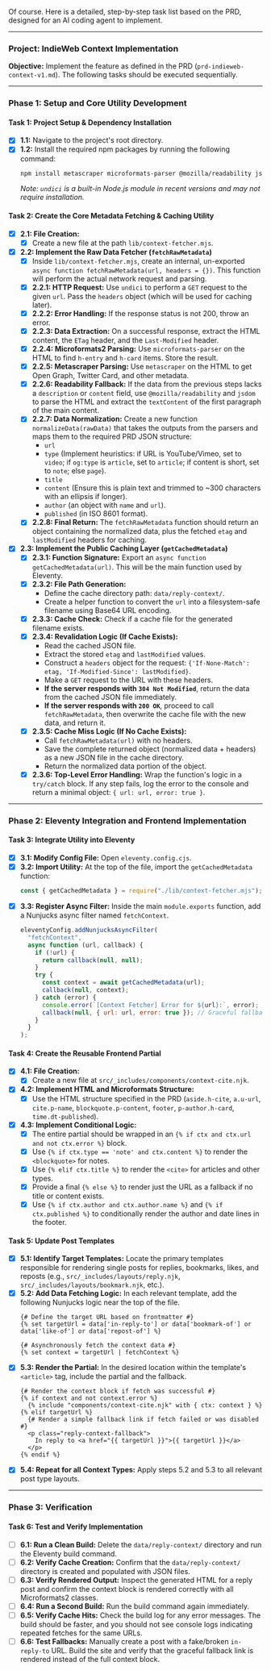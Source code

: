 Of course. Here is a detailed, step-by-step task list based on the PRD, designed for an AI coding agent to implement.

***

### **Project: IndieWeb Context Implementation**

**Objective:** Implement the feature as defined in the PRD (`prd-indieweb-context-v1.md`). The following tasks should be executed sequentially.

---

### **Phase 1: Setup and Core Utility Development**

#### **Task 1: Project Setup & Dependency Installation**
-   [x] **1.1:** Navigate to the project's root directory.
-   [x] **1.2:** Install the required npm packages by running the following command:
    ```bash
    npm install metascraper microformats-parser @mozilla/readability jsdom
    ```
    *Note: `undici` is a built-in Node.js module in recent versions and may not require installation.*

#### **Task 2: Create the Core Metadata Fetching & Caching Utility**
-   [x] **2.1: File Creation:**
    -   [x] Create a new file at the path `lib/context-fetcher.mjs`.

-   [x] **2.2: Implement the Raw Data Fetcher (`fetchRawMetadata`)**
    -   [x] Inside `lib/context-fetcher.mjs`, create an internal, un-exported `async function fetchRawMetadata(url, headers = {})`. This function will perform the actual network request and parsing.
    -   [x] **2.2.1: HTTP Request:** Use `undici` to perform a `GET` request to the given `url`. Pass the `headers` object (which will be used for caching later).
    -   [x] **2.2.2: Error Handling:** If the response status is not 200, throw an error.
    -   [x] **2.2.3: Data Extraction:** On a successful response, extract the HTML content, the `ETag` header, and the `Last-Modified` header.
    -   [x] **2.2.4: Microformats2 Parsing:** Use `microformats-parser` on the HTML to find `h-entry` and `h-card` items. Store the result.
    -   [x] **2.2.5: Metascraper Parsing:** Use `metascraper` on the HTML to get Open Graph, Twitter Card, and other metadata.
    -   [x] **2.2.6: Readability Fallback:** If the data from the previous steps lacks a `description` or `content` field, use `@mozilla/readability` and `jsdom` to parse the HTML and extract the `textContent` of the first paragraph of the main content.
    -   [x] **2.2.7: Data Normalization:** Create a new function `normalizeData(rawData)` that takes the outputs from the parsers and maps them to the required PRD JSON structure:
        -   `url`
        -   `type` (Implement heuristics: if URL is YouTube/Vimeo, set to `video`; if `og:type` is `article`, set to `article`; if content is short, set to `note`; else `page`).
        -   `title`
        -   `content` (Ensure this is plain text and trimmed to ~300 characters with an ellipsis if longer).
        -   `author` (an object with `name` and `url`).
        -   `published` (in ISO 8601 format).
    -   [x] **2.2.8: Final Return:** The `fetchRawMetadata` function should return an object containing the normalized data, plus the fetched `etag` and `lastModified` headers for caching.

-   [x] **2.3: Implement the Public Caching Layer (`getCachedMetadata`)**
    -   [x] **2.3.1: Function Signature:** Export an `async function getCachedMetadata(url)`. This will be the main function used by Eleventy.
    -   [x] **2.3.2: File Path Generation:**
        -   Define the cache directory path: `data/reply-context/`.
        -   Create a helper function to convert the `url` into a filesystem-safe filename using Base64 URL encoding.
    -   [x] **2.3.3: Cache Check:** Check if a cache file for the generated filename exists.
    -   [x] **2.3.4: Revalidation Logic (If Cache Exists):**
        -   Read the cached JSON file.
        -   Extract the stored `etag` and `lastModified` values.
        -   Construct a `headers` object for the request: `{'If-None-Match': etag, 'If-Modified-Since': lastModified}`.
        -   Make a `GET` request to the URL with these headers.
        -   **If the server responds with `304 Not Modified`**, return the data from the cached JSON file immediately.
        -   **If the server responds with `200 OK`**, proceed to call `fetchRawMetadata`, then overwrite the cache file with the new data, and return it.
    -   [x] **2.3.5: Cache Miss Logic (If No Cache Exists):**
        -   Call `fetchRawMetadata(url)` with no headers.
        -   Save the complete returned object (normalized data + headers) as a new JSON file in the cache directory.
        -   Return the normalized data portion of the object.
    -   [x] **2.3.6: Top-Level Error Handling:** Wrap the function's logic in a `try/catch` block. If any step fails, log the error to the console and return a minimal object: `{ url: url, error: true }`.

---

### **Phase 2: Eleventy Integration and Frontend Implementation**

#### **Task 3: Integrate Utility into Eleventy**
-   [x] **3.1: Modify Config File:** Open `eleventy.config.cjs`.
-   [x] **3.2: Import Utility:** At the top of the file, import the `getCachedMetadata` function:
    ```javascript
    const { getCachedMetadata } = require("./lib/context-fetcher.mjs");
    ```
-   [x] **3.3: Register Async Filter:** Inside the main `module.exports` function, add a Nunjucks async filter named `fetchContext`.
    ```javascript
    eleventyConfig.addNunjucksAsyncFilter(
      "fetchContext",
      async function (url, callback) {
        if (!url) {
          return callback(null, null);
        }
        try {
          const context = await getCachedMetadata(url);
          callback(null, context);
        } catch (error) {
          console.error(`[Context Fetcher] Error for ${url}:`, error);
          callback(null, { url: url, error: true }); // Graceful fallback
        }
      }
    );
    ```

#### **Task 4: Create the Reusable Frontend Partial**
-   [x] **4.1: File Creation:**
    -   [x] Create a new file at `src/_includes/components/context-cite.njk`.
-   [x] **4.2: Implement HTML and Microformats Structure:**
    -   [x] Use the HTML structure specified in the PRD (`aside.h-cite`, `a.u-url`, `cite.p-name`, `blockquote.p-content`, `footer`, `p-author.h-card`, `time.dt-published`).
-   [x] **4.3: Implement Conditional Logic:**
    -   [x] The entire partial should be wrapped in an `{% if ctx and ctx.url and not ctx.error %}` block.
    -   [x] Use `{% if ctx.type == 'note' and ctx.content %}` to render the `<blockquote>` for notes.
    -   [x] Use `{% elif ctx.title %}` to render the `<cite>` for articles and other types.
    -   [x] Provide a final `{% else %}` to render just the URL as a fallback if no title or content exists.
    -   [x] Use `{% if ctx.author and ctx.author.name %}` and `{% if ctx.published %}` to conditionally render the author and date lines in the footer.

#### **Task 5: Update Post Templates**
-   [x] **5.1: Identify Target Templates:** Locate the primary templates responsible for rendering single posts for replies, bookmarks, likes, and reposts (e.g., `src/_includes/layouts/reply.njk`, `src/_includes/layouts/bookmark.njk`, etc.).
-   [x] **5.2: Add Data Fetching Logic:** In each relevant template, add the following Nunjucks logic near the top of the file.
    ```nunjucks
    {# Define the target URL based on frontmatter #}
    {% set targetUrl = data['in-reply-to'] or data['bookmark-of'] or data['like-of'] or data['repost-of'] %}

    {# Asynchronously fetch the context data #}
    {% set context = targetUrl | fetchContext %}
    ```
-   [x] **5.3: Render the Partial:** In the desired location within the template's `<article>` tag, include the partial and the fallback.
    ```nunjucks
    {# Render the context block if fetch was successful #}
    {% if context and not context.error %}
      {% include "components/context-cite.njk" with { ctx: context } %}
    {% elif targetUrl %}
      {# Render a simple fallback link if fetch failed or was disabled #}
      <p class="reply-context-fallback">
        In reply to <a href="{{ targetUrl }}">{{ targetUrl }}</a>
      </p>
    {% endif %}
    ```
-   [x] **5.4: Repeat for all Context Types:** Apply steps 5.2 and 5.3 to all relevant post type layouts.

---

### **Phase 3: Verification**

#### **Task 6: Test and Verify Implementation**
-   [ ] **6.1: Run a Clean Build:** Delete the `data/reply-context/` directory and run the Eleventy build command.
-   [ ] **6.2: Verify Cache Creation:** Confirm that the `data/reply-context/` directory is created and populated with JSON files.
-   [ ] **6.3: Verify Rendered Output:** Inspect the generated HTML for a reply post and confirm the context block is rendered correctly with all Microformats2 classes.
-   [ ] **6.4: Run a Second Build:** Run the build command again immediately.
-   [ ] **6.5: Verify Cache Hits:** Check the build log for any error messages. The build should be faster, and you should not see console logs indicating repeated fetches for the same URLs.
-   [ ] **6.6: Test Fallbacks:** Manually create a post with a fake/broken `in-reply-to` URL. Build the site and verify that the graceful fallback link is rendered instead of the full context block.
